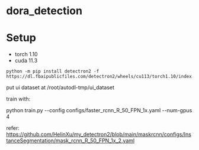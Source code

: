 # dora_detection

# Setup

- torch 1.10
- cuda 11.3

```
python -m pip install detectron2 -f https://dl.fbaipublicfiles.com/detectron2/wheels/cu113/torch1.10/index.html
```

put ui dataset at /root/autodl-tmp/ui_dataset

train with:

python train.py --config configs/faster_rcnn_R_50_FPN_1x.yaml --num-gpus 4

refer: https://github.com/HelinXu/my_detectron2/blob/main/maskrcnn/configs/InstanceSegmentation/mask_rcnn_R_50_FPN_1x_2.yaml